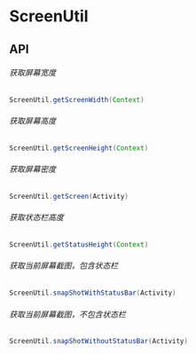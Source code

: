 # ScreenUtil

## API 
###### 获取屏幕宽度
```JAVA
ScreenUtil.getScreenWidth(Context)
```
###### 获取屏幕高度
```JAVA
ScreenUtil.getScreenHeight(Context)
```
###### 获取屏幕密度
```JAVA
ScreenUtil.getScreen(Activity)
```
###### 获取状态栏高度
```JAVA
ScreenUtil.getStatusHeight(Context)
```
###### 获取当前屏幕截图，包含状态栏
```JAVA
ScreenUtil.snapShotWithStatusBar(Activity)
```
###### 获取当前屏幕截图，不包含状态栏
```JAVA
ScreenUtil.snapShotWithoutStatusBar(Activity)
```